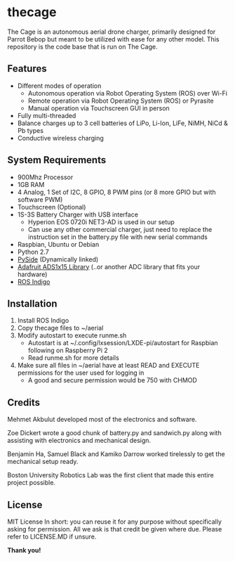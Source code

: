 # thecage
The Cage is an autonomous aerial drone charger, primarily designed for Parrot Bebop but meant to be utilized with ease for any other model. This repository is the code base that is run on The Cage.

## Features
- Different modes of operation
    - Autonomous operation via Robot Operating System (ROS) over Wi-Fi
    - Remote operation via Robot Operating System (ROS) or Pyrasite
    - Manual operation via Touchscreen GUI in person
- Fully multi-threaded
- Balance charges up to 3 cell batteries of LiPo, Li-Ion, LiFe, NiMH, NiCd & Pb types
- Conductive wireless charging

## System Requirements
- 900Mhz Processor
- 1GB RAM
- 4 Analog, 1 Set of I2C, 8 GPIO, 8 PWM pins (or 8 more GPIO but with software PWM)
- Touchscreen (Optional)
- 1S-3S Battery Charger with USB interface
    - Hyperion EOS 0720i NET3-AD is used in our setup
    - Can use any other commercial charger, just need to replace the instruction set in the battery.py file with new serial commands
- Raspbian, Ubuntu or Debian
- Python 2.7
- [PySide](https://pypi.python.org/pypi/PySide/1.2.4) (Dynamically linked)
- [Adafruit ADS1x15 Library](https://learn.adafruit.com/raspberry-pi-analog-to-digital-converters/ads1015-slash-ads1115) (..or another ADC library that fits your hardware)
- [ROS Indigo](http://wiki.ros.org/indigo)

## Installation
1) Install ROS Indigo
2) Copy thecage files to ~/aerial
3) Modify autostart to execute runme.sh
    - Autostart is at ~/.config/lxsession/LXDE-pi/autostart for Raspbian following on Raspberry Pi 2
    - Read runme.sh for more details
4) Make sure all files in ~/aerial have at least READ and EXECUTE permissions for the user used for logging in
    - A good and secure permission would be 750 with CHMOD
    
## Credits
Mehmet Akbulut developed most of the electronics and software.

Zoe Dickert wrote a good chunk of battery.py and sandwich.py along with assisting with electronics and mechanical design.

Benjamin Ha, Samuel Black and Kamiko Darrow worked tirelessly to get the mechanical setup ready.

Boston University Robotics Lab was the first client that made this entire project possible.

## License
MIT License
In short: you can reuse it for any purpose without specifically asking for permission. All we ask is that credit be given where due. Please refer to LICENSE.MD if unsure.

**Thank you!**

[//]: # (...)

   [node.js]: <http://nodejs.org>
   [Twitter Bootstrap]: <http://twitter.github.com/bootstrap/>
   [keymaster.js]: <https://github.com/madrobby/keymaster>
   [jQuery]: <http://jquery.com>
   [express]: <http://expressjs.com>
   [AngularJS]: <http://angularjs.org>
   [Gulp]: <http://gulpjs.com>
